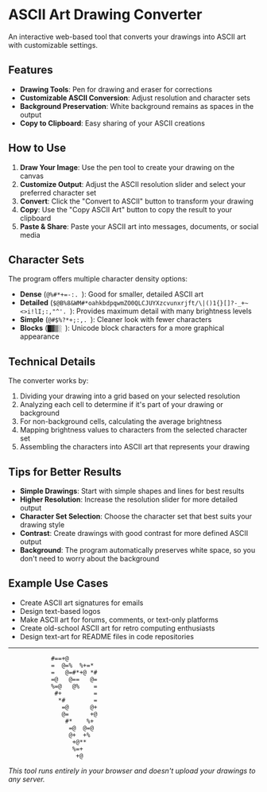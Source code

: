 # ASCII Art Drawing Converter

An interactive web-based tool that converts your drawings into ASCII art with customizable settings.

## Features

- **Drawing Tools**: Pen for drawing and eraser for corrections
- **Customizable ASCII Conversion**: Adjust resolution and character sets
- **Background Preservation**: White background remains as spaces in the output
- **Copy to Clipboard**: Easy sharing of your ASCII creations

## How to Use

1. **Draw Your Image**: Use the pen tool to create your drawing on the canvas
2. **Customize Output**: Adjust the ASCII resolution slider and select your preferred character set
3. **Convert**: Click the "Convert to ASCII" button to transform your drawing
4. **Copy**: Use the "Copy ASCII Art" button to copy the result to your clipboard
5. **Paste & Share**: Paste your ASCII art into messages, documents, or social media

## Character Sets

The program offers multiple character density options:

- **Dense** (`@%#*+=-:. `): Good for smaller, detailed ASCII art
- **Detailed** (`$@B%8&WM#*oahkbdpqwmZO0QLCJUYXzcvunxrjft/\|()1{}[]?-_+~<>i!lI;:,"^'. `): Provides maximum detail with many brightness levels
- **Simple** (`@#$%?*+;:,. `): Cleaner look with fewer characters
- **Blocks** (`█▓▒░ `): Unicode block characters for a more graphical appearance

## Technical Details

The converter works by:

1. Dividing your drawing into a grid based on your selected resolution
2. Analyzing each cell to determine if it's part of your drawing or background
3. For non-background cells, calculating the average brightness
4. Mapping brightness values to characters from the selected character set
5. Assembling the characters into ASCII art that represents your drawing

## Tips for Better Results

- **Simple Drawings**: Start with simple shapes and lines for best results
- **Higher Resolution**: Increase the resolution slider for more detailed output
- **Character Set Selection**: Choose the character set that best suits your drawing style
- **Contrast**: Create drawings with good contrast for more defined ASCII output
- **Background**: The program automatically preserves white space, so you don't need to worry about the background

## Example Use Cases

- Create ASCII art signatures for emails
- Design text-based logos
- Make ASCII art for forums, comments, or text-only platforms
- Create old-school ASCII art for retro computing enthusiasts
- Design text-art for README files in code repositories

---
                               
                                                  
                #==+@                             
                =  @=%  %+=*                      
                =   @=#*+@ *#                     
                =@   @==   @=                     
                %=@   @%    =                     
                 #+         =                     
                  *#        =                     
                   =@      @+                     
                   @=      +@                     
                    #*    %+                      
                     =@  @=@                      
                     @+  +%                       
                      +@**                        
                      %=+                         
                       +@                         
                                                     
                                            

*This tool runs entirely in your browser and doesn't upload your drawings to any server.*
